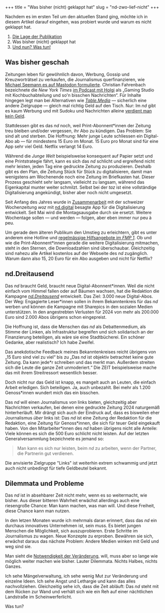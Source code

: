 +++
title = "Was bisher (nicht) geklappt hat"
slug = "nd-zwo-lief-nicht"
+++

Nachdem es im ersten Teil um den aktuellen Stand ging, möchte ich in diesem Artikel darauf eingehen, was probiert wurde und warum es nicht geklappt hat.

1. [Die Lage der Publikation](/nd-zwo-die-lage)
2. Was bisher (nicht) geklappt hat
3. [Und nun? Was tun!](/nd-zwo-was-tun)

<!-- more -->

## Was bisher geschah

Zeitungen leben für gewöhnlich davon, Werbung, Gossip und Kreuzworträtsel zu verkaufen, die Journalismus querfinanzieren, wie [Michael Seemann es auf Mastodon formulierte](https://fnordon.de/@mspro/112665708549765732). Christian Fahrenbach bezeichnete die _New York Times_ [im Podcast mit Holgi](https://uebermedien.de/96410/worum-geht-es-beim-skandal-der-washington-post/) als „Gaming Studio mit Kochbuchabteilung und so'n bisschen Nachrichten“.
Für Inhalte hingegen legt man bei Alternativen wie [_Table.Media_](https://table.media) — sicherlich eine andere Zielgruppe — gleich mal richtig Geld auf den Tisch.
Nur: Im _nd_ gibt es kaum Werbung und mit Sudoku und Nachrichten alleine [verdient man kein Geld](https://bullenscheisse.de/2018-11-15-zeitungen/).

Stattdessen gibt es das _nd_ noch, weil Print-Abonnent\*innen der Zeitung treu bleiben und/oder vergessen, ihr Abo zu kündigen.
Das Problem: Sie sind alt und sterben.
Die Hoffnung: Mehr junge Leute schliessen ein Digital-Abo ab — für mindestens 15 Euro im Monat.
15 Euro pro Monat sind für eine App sehr viel Geld.
Netflix verlangt 14 Euro.

Während die _Junge Welt_ beispielsweise konsequent auf Papier setzt und eine Printstrategie fährt, kann es sich das _nd_ schlicht und ergreifend nicht mehr leisten, jeden Tag eine gedruckte Zeitung zu produzieren.
Deshalb gibt es den Plan, die Zeitung Stück für Stück zu digitalisieren, damit man wenigstens am Wochenende noch eine Zeitung im Briefkasten hat.
Dieser Prozess geschieht sehr langsam, vielleicht zu langsam, während das Eigenkapital munter weiter schmilzt.
Selbst bei der _taz_ ist eine vollständige Digitalisierung angekündigt, bisher aber noch nicht umgesetzt. 

Seit Anfang des Jahres wurde in [Zusammenarbeit](https://www.nd-aktuell.de/artikel/1181948.homestory-app-nd-digital-neues-aus-der-postkapitalistischen-zukunft.html) mit der schweizer Wochenzeitung _woz_ mit [nd.digital](https://genossenschaft.nd-aktuell.de/digital) besagte App für die Digitalisierung entwickelt.
Seit Mai wird die Montagsausgabe durch sie ersetzt.
Weitere Wochentage sollen — und werden — folgen, aber eben immer nur peu à peu.

Um gerade dem älteren Publikum den Umstieg zu erleichtern, gibt es unter anderem eine Hotline und [regelmässige Hilfsangebote im _FMP 1_](https://www.nd-aktuell.de/termine/90885.html).
Ob und wie die Print-Abonnent\*innen gerade die weitere Digitalisierung mitmachen, steht in den Sternen, die Downloadzahlen sind überschaubar.
Gleichzeitig sind nahezu alle Artikel kostenlos auf der Webseite des _nd_ zugänglich. 
Warum dann also 15, 20 Euro für ein Abo ausgeben und nicht für Netflix?

## nd.Dreitausend

Das _nd_ braucht Geld, braucht neue Digital-Abonnent\*innen. Weil die nicht einfach vom Himmel fallen oder auf Bäumen wachsen, hat die Redaktion die Kampagne [_nd.Dreitausend_](https://genossenschaft.nd-aktuell.de/nd-dreitausend) entwickelt. Das Ziel: 3.000 neue Digital-Abos.
Der Weg: Engagierte Leser\*innen sollen in ihrem Bekanntenkreis für das _nd_ werben und können die Kampagne mit Sharepics in den sozialen Medien unterstützen.
In den angestrebten Verlusten für 2024 von mehr als 200.000 Euro sind 2.000 Abos übrigens schon eingepreist.

Die Hoffnung ist, dass die Menschen das _nd_ als Debattenmedium, als Stimme der Linken, als Infrastruktur begreifen und sich solidarisch an der Finanzierung beteiligen, als wäre sie eine Stadtbücherei. Ein schöner Gedanke, aber realistisch? Ich habe Zweifel.

Das anekdotische Feedback meines Bekanntenkreises reicht übrigens von „15 Euro sind viel zu viel“ bis zu „Das _nd_ ist objektiv betrachtet keine gute Zeitung. Da kann jede\*r schreiben und das merkt man. Außerdem streiten sich die Leute die ganze Zeit unmoderiert.“
Die ZEIT beispielsweise mache das mit ihrem Streitressort wesentlich besser.

Doch nicht nur das Geld ist knapp, es mangelt auch an Leuten, die einfach Arbeit erledigen.
Sich beteiligen.
Ja, auch unbezahlt.
Bei mehr als 1.200 Genoss\*innen wundert mich das ein bisschen.

Das _nd_ will einen Journalismus _von_ links bieten, gleichzeitig aber Nachrichten verkaufen, bei denen eine gedruckte Zeitung 2024 naturgemäß hinterherläuft.
Mir drängt sich auch der Eindruck auf, dass es bisweilen eher Journalismus _über_ links ist: Das _nd_ ist eine Zeitung der Redaktion für die Redaktion, eine Zeitung für Genoss\*innen, die sich für teuer Geld eingekauft haben.
Von den Mitarbeiter\*innen des _nd_ haben übrigens nicht alle Anteile: Viele können es sich die 500 Euro schlicht nicht leisten.
Auf der letzten Generalversammlung bezeichnete es jemand so:

> Man kann es sich nur leisten, beim _nd_ zu arbeiten, wenn der Partner, die Partnerin gut verdienen.

Die anvisierte Zielgruppe "Links" ist weiterhin extrem schwammig und jetzt auch nicht unbedingt für tiefe Geldbeutel bekannt.

## Dilemmata und Probleme

Das _nd_ ist in absehbarer Zeit nicht mehr, wenn es so weitermacht, wie bisher.
Aus dieser bitteren Wahrheit erwächst allerdings auch eine riesengroße Chance: Man kann machen, was man will.
Und diese Freiheit, diese Chance kann man nutzen.

In den letzen Monaten wurde ich mehrmals daran erinnert, dass das _nd_ ein durchaus innovatives Unternehmen ist, sein muss.
Es bietet jungen Menschen die Möglichkeit, sich auszuprobieren. Erste Schritte im Journalismus zu wagen.
Neue Konzepte zu erproben.
Bewähren sie sich, erwächst daraus das nächste Problem: Andere Medien winken mit Geld und weg sind sie.

Man sieht die [Notwendigkeit der Veränderung](https://www.nd-aktuell.de/artikel/1183187.nd-genossenschaft-licht-am-ende-des-tunnels.html), will, muss aber so lange wie möglich weiter machen wie bisher.
Lauter Dilemmata.
Nichts Halbes, nichts Ganzes. 

Ich sehe Mängelverwaltung, ich sehe wenig Mut zur Veränderung und einzelne Ideen.
Ich sehe Angst und Lethargie und kann das alles nachvollziehen.
Gleichzeitig sehe ich, dass die Zeit abläuft: Das _nd_ steht mit dem Rücken zur Wand und verhält sich wie ein Reh auf einer nächtlichen Landstraße im Scheinwerferlicht.

Was tun?